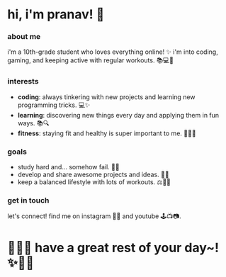 # hi, i'm pranav! 🌟

### about me

i'm a 10th-grade student who loves everything online! ✨ i'm into coding, gaming, and keeping active with regular workouts. 📚💻💪

### interests

- **coding**: always tinkering with new projects and learning new programming tricks. 💻✨
- **learning**: discovering new things every day and applying them in fun ways. 📚🔍
- **fitness**: staying fit and healthy is super important to me. 🏃‍♂️💪

### goals

- study hard and... somehow fail. 🏅📖
- develop and share awesome projects and ideas. 🚀💡
- keep a balanced lifestyle with lots of workouts. ⚖️🏋️‍♀️

### get in touch

let's connect! find me on instagram 🤳📱 and youtube 🕹️📺📷.










# 💖💖✨ have a great rest of your day~! ✨💖💖
